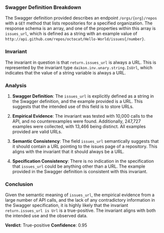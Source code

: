 ### Swagger Definition Breakdown
The Swagger definition provided describes an endpoint `/orgs/{org}/repos` with a `GET` method that lists repositories for a specified organization. The response schema is an array, and one of the properties within this array is `issues_url`, which is defined as a string with an example value of `http://api.github.com/repos/octocat/Hello-World/issues{/number}`.

### Invariant
The invariant in question is that `return.issues_url` is always a URL. This is represented by the invariant type `daikon.inv.unary.string.IsUrl`, which indicates that the value of a string variable is always a URL.

### Analysis
1. **Swagger Definition**: The `issues_url` is explicitly defined as a string in the Swagger definition, and the example provided is a URL. This suggests that the intended use of this field is to store URLs.

2. **Empirical Evidence**: The invariant was tested with 10,000 calls to the API, and no counterexamples were found. Additionally, 247,727 examples were collected, with 13,466 being distinct. All examples provided are valid URLs.

3. **Semantic Consistency**: The field `issues_url` semantically suggests that it should contain a URL pointing to the issues page of a repository. This aligns with the invariant that it should always be a URL.

4. **Specification Consistency**: There is no indication in the specification that `issues_url` could be anything other than a URL. The example provided in the Swagger definition is consistent with this invariant.

### Conclusion
Given the semantic meaning of `issues_url`, the empirical evidence from a large number of API calls, and the lack of any contradictory information in the Swagger specification, it is highly likely that the invariant `return.issues_url is Url` is a true-positive. The invariant aligns with both the intended use and the observed data.

**Verdict**: True-positive
**Confidence**: 0.95

